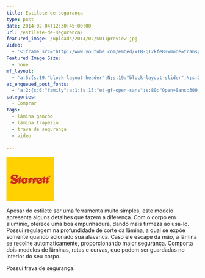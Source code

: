 ```yaml
---
title: Estilete de segurança
type: post
date: 2014-02-04T12:30:45+00:00
url: /estilete-de-seguranca/
featured_image: /uploads/2014/02/S011preview.jpg
Video:
  - '<iframe src="http://www.youtube.com/embed/xIB-QI2kfe8?wmode=transparent" frameborder="0" width="620" height="380"></iframe>'
Featured Image Size:
  - none
mf_layout:
  - 'a:5:{s:19:"block-layout-header";N;s:19:"block-layout-slider";N;s:22:"block-layout-structure";s:10:"full-width";s:25:"block-layout-left_sidebar";s:12:"blog-sidebar";s:26:"block-layout-right_sidebar";s:12:"blog-sidebar";}'
et_enqueued_post_fonts:
  - 'a:2:{s:6:"family";a:1:{s:15:"et-gf-open-sans";s:80:"Open+Sans:300,300italic,regular,italic,600,600italic,700,700italic,800,800italic";}s:6:"subset";a:2:{i:0;s:5:"latin";i:1;s:9:"latin-ext";}}'
categories:
  - Comprar
tags:
  - lâmina gancho
  - lâmina trapézio
  - trava de segurança
  - video

---
```

[<img loading="lazy" class=" size-full wp-image-1562 alignleft" src="/uploads/2013/11/logo01.jpg" alt="logo01" width="125" height="115" />][1]



Apesar do estilete ser uma ferramenta muito simples, este modelo apresenta alguns detalhes que fazem a diferença. Com o corpo em alumínio, oferece uma boa empunhadura, dando mais firmeza ao usá-lo. Possui regulagem na profundidade de corte da lâmina, a qual se expõe somente quando acionado sua alavanca. Caso ele escape da mão, a lâmina se recolhe automaticamente, proporcionando maior segurança. Comporta dois modelos de lâminas, retas e curvas, que podem ser guardadas no interior do seu corpo.

Possui trava de segurança.

 [1]: http://www.starrett.com.br/